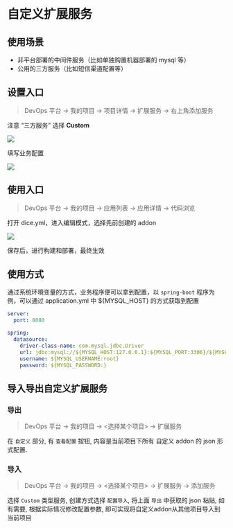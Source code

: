 # 自定义扩展服务

## 使用场景

* 非平台部署的中间件服务（比如单独购置机器部署的 mysql 等）
* 公用的三方服务（比如短信渠道配置等）

## 设置入口

> DevOps 平台 -> 我的项目 -> 项目详情 -> 扩展服务 -> 右上角添加服务

注意 “三方服务” 选择 **Custom**

![](http://terminus-paas.oss-cn-hangzhou.aliyuncs.com/paas-doc/2020/11/09/46234c44-6ee2-421d-b1fa-542f2e040aed.png)

填写业务配置

![](http://terminus-paas.oss-cn-hangzhou.aliyuncs.com/paas-doc/2020/11/09/1bea9fb8-547f-4187-8133-8ea1b21803ab.png)

## 使用入口

> DevOps 平台 -> 我的项目 -> 应用列表 -> 应用详情 -> 代码浏览

打开 dice.yml，进入编辑模式，选择先前创建的 addon

![](http://terminus-paas.oss-cn-hangzhou.aliyuncs.com/paas-doc/2020/11/09/ed4d81c3-1709-45ab-8d96-a759c5189924.png)

保存后，进行构建和部署，最终生效

## 使用方式

通过系统环境变量的方式，业务程序便可以拿到配置，以 `spring-boot` 程序为例，可以通过 application.yml 中 ${MYSQL_HOST} 的方式获取到配置

```yaml
server:
  port: 8080

spring:
  datasource:
    driver-class-name: com.mysql.jdbc.Driver
    url: jdbc:mysql://${MYSQL_HOST:127.0.0.1}:${MYSQL_PORT:3306}/${MYSQL_DATABASE}?useUnicode=true&characterEncoding=UTF-8
    username: ${MYSQL_USERNAME:root}
    password: ${MYSQL_PASSWORD:}
```

## 导入导出自定义扩展服务

### 导出

> DevOps 平台 -> 我的项目 -> \<选择某个项目\> -> 扩展服务

在 `自定义` 部分, 有 `查看配置` 按钮, 内容是当前项目下所有 自定义 addon 的 json 形式配置.

### 导入

> DevOps 平台 -> 我的项目 -> \<选择某个项目\> -> 扩展服务 -> 添加服务

选择 `Custom` 类型服务, 创建方式选择 `配置导入`, 将上面 `导出` 中获取的 json 粘贴, 如有需要, 根据实际情况修改配置参数, 
即可实现将自定义addon从其他项目导入到当前项目

